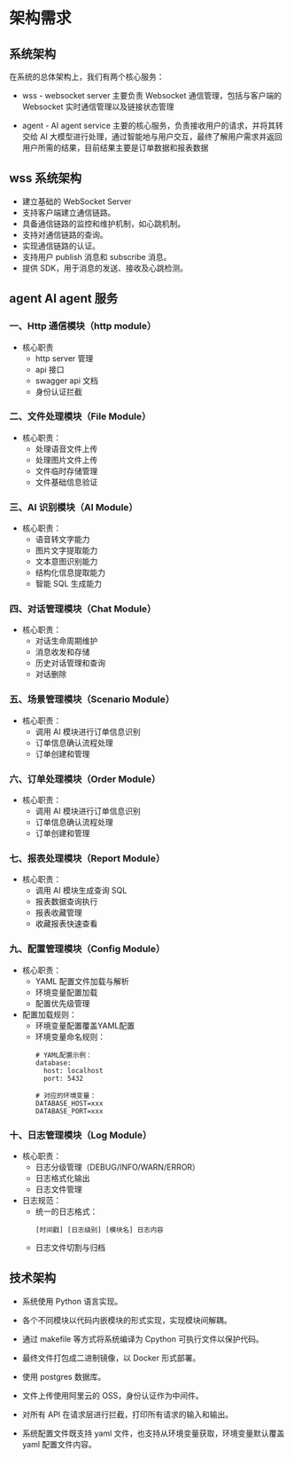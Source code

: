 # 架构需求

## 系统架构

在系统的总体架构上，我们有两个核心服务：

* wss - websocket server
  主要负责 Websocket 通信管理，包括与客户端的 Websocket 实时通信管理以及链接状态管理

* agent - AI agent service
  主要的核心服务，负责接收用户的请求，并将其转交给 AI 大模型进行处理，通过智能地与用户交互，最终了解用户需求并返回用户所需的结果，目前结果主要是订单数据和报表数据

## wss 系统架构
* 建立基础的 WebSocket Server
* 支持客户端建立通信链路。
* 具备通信链路的监控和维护机制，如心跳机制。
* 支持对通信链路的查询。
* 实现通信链路的认证。
* 支持用户 publish 消息和 subscribe 消息。
* 提供 SDK，用于消息的发送、接收及心跳检测。

## agent AI agent 服务

### 一、Http 通信模块（http module）
* 核心职责
  - http server 管理
  - api 接口
  - swagger api 文档
  - 身份认证拦截

### 二、文件处理模块（File Module）
* 核心职责：
  - 处理语音文件上传
  - 处理图片文件上传
  - 文件临时存储管理
  - 文件基础信息验证

### 三、AI 识别模块（AI Module）
* 核心职责：
  - 语音转文字能力
  - 图片文字提取能力
  - 文本意图识别能力
  - 结构化信息提取能力
  - 智能 SQL 生成能力

### 四、对话管理模块（Chat Module）
* 核心职责：
  - 对话生命周期维护
  - 消息收发和存储
  - 历史对话管理和查询
  - 对话删除

### 五、场景管理模块（Scenario Module）
* 核心职责：
  - 调用 AI 模块进行订单信息识别
  - 订单信息确认流程处理
  - 订单创建和管理

### 六、订单处理模块（Order Module）
* 核心职责：
  - 调用 AI 模块进行订单信息识别
  - 订单信息确认流程处理
  - 订单创建和管理

### 七、报表处理模块（Report Module）
* 核心职责：
  - 调用 AI 模块生成查询 SQL
  - 报表数据查询执行
  - 报表收藏管理
  - 收藏报表快速查看

### 九、配置管理模块（Config Module）
* 核心职责：
  - YAML 配置文件加载与解析
  - 环境变量配置加载
  - 配置优先级管理
* 配置加载规则：
  - 环境变量配置覆盖YAML配置
  - 环境变量命名规则：
    ```
    # YAML配置示例：
    database:
      host: localhost
      port: 5432
      
    # 对应的环境变量：
    DATABASE_HOST=xxx
    DATABASE_PORT=xxx
    ```

### 十、日志管理模块（Log Module）
* 核心职责：
  - 日志分级管理（DEBUG/INFO/WARN/ERROR）
  - 日志格式化输出
  - 日志文件管理
* 日志规范：
  - 统一的日志格式：
    ```
    [时间戳] [日志级别] [模块名] 日志内容
    ```
  - 日志文件切割与归档

## 技术架构

* 系统使用 Python 语言实现。

* 各个不同模块以代码内嵌模块的形式实现，实现模块间解耦。

* 通过 makefile 等方式将系统编译为 Cpython 可执行文件以保护代码。

* 最终文件打包成二进制镜像，以 Docker 形式部署。

* 使用 postgres 数据库。

* 文件上传使用阿里云的 OSS，身份认证作为中间件。

* 对所有 API 在请求层进行拦截，打印所有请求的输入和输出。

* 系统配置文件既支持 yaml 文件，也支持从环境变量获取，环境变量默认覆盖 yaml 配置文件内容。
